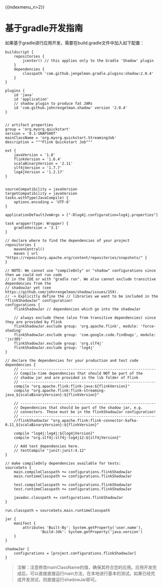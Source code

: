{{indexmenu_n>2}}

# 基于gradle开发指南

如果基于gradle进行应用开发，需要在build.gradle文件中加入如下配置：

    buildscript {
        repositories {
            jcenter() // this applies only to the Gradle 'Shadow' plugin
        }
        dependencies {
            classpath 'com.github.jengelman.gradle.plugins:shadow:2.0.4'
        }
    }
    
    plugins {
        id 'java'
        id 'application'
        // shadow plugin to produce fat JARs
        id 'com.github.johnrengelman.shadow' version '2.0.4'
    }
    
    
    // artifact properties
    group = 'org.myorg.quickstart'
    version = '0.1-SNAPSHOT'
    mainClassName = 'org.myorg.quickstart.StreamingJob'
    description = """Flink Quickstart Job"""
    
    ext {
        javaVersion = '1.8'
        flinkVersion = '1.6.4'
        scalaBinaryVersion = '2.11'
        slf4jVersion = '1.7.7'
        log4jVersion = '1.2.17'
    }
    
    
    sourceCompatibility = javaVersion
    targetCompatibility = javaVersion
    tasks.withType(JavaCompile) {
        options.encoding = 'UTF-8'
    }
    
    applicationDefaultJvmArgs = ["-Dlog4j.configuration=log4j.properties"]
    
    task wrapper(type: Wrapper) {
        gradleVersion = '3.1'
    }
    
    // declare where to find the dependencies of your project
    repositories {
        mavenCentral()
        maven { url "https://repository.apache.org/content/repositories/snapshots/" }
    }
    
    // NOTE: We cannot use "compileOnly" or "shadow" configurations since then we could not run code
    // in the IDE or with "gradle run". We also cannot exclude transitive dependencies from the
    // shadowJar yet (see https://github.com/johnrengelman/shadow/issues/159).
    // -> Explicitly define the // libraries we want to be included in the "flinkShadowJar" configuration!
    configurations {
        flinkShadowJar // dependencies which go into the shadowJar
    
        // always exclude these (also from transitive dependencies) since they are provided by Flink
        flinkShadowJar.exclude group: 'org.apache.flink', module: 'force-shading'
        flinkShadowJar.exclude group: 'com.google.code.findbugs', module: 'jsr305'
        flinkShadowJar.exclude group: 'org.slf4j'
        flinkShadowJar.exclude group: 'log4j'
    }
    
    // declare the dependencies for your production and test code
    dependencies {
        // --------------------------------------------------------------
        // Compile-time dependencies that should NOT be part of the
        // shadow jar and are provided in the lib folder of Flink
        // --------------------------------------------------------------
        compile "org.apache.flink:flink-java:${flinkVersion}"
        compile "org.apache.flink:flink-streaming-java_${scalaBinaryVersion}:${flinkVersion}"
    
        // --------------------------------------------------------------
        // Dependencies that should be part of the shadow jar, e.g.
        // connectors. These must be in the flinkShadowJar configuration!
        // --------------------------------------------------------------
        //flinkShadowJar "org.apache.flink:flink-connector-kafka-0.11_${scalaBinaryVersion}:${flinkVersion}"
    
        compile "log4j:log4j:${log4jVersion}"
        compile "org.slf4j:slf4j-log4j12:${slf4jVersion}"
    
        // Add test dependencies here.
        // testCompile "junit:junit:4.12"
    }
    
    // make compileOnly dependencies available for tests:
    sourceSets {
        main.compileClasspath += configurations.flinkShadowJar
        main.runtimeClasspath += configurations.flinkShadowJar
    
        test.compileClasspath += configurations.flinkShadowJar
        test.runtimeClasspath += configurations.flinkShadowJar
    
        javadoc.classpath += configurations.flinkShadowJar
    }
    
    run.classpath = sourceSets.main.runtimeClasspath
    
    jar {
        manifest {
            attributes 'Built-By': System.getProperty('user.name'),
                    'Build-Jdk': System.getProperty('java.version')
        }
    }
    
    shadowJar {
        configurations = [project.configurations.flinkShadowJar]
    }

> 注解：注意修改mainClassName的值，确保其符合您的应用。应用开发完成后，可以直接直接运行main方法，在本地进行基本的测试。如果已经完成开发测试，则直接运行shadowJar即可。
